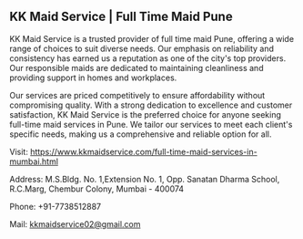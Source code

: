 ## KK Maid Service | Full Time Maid Pune


KK Maid Service is a trusted  provider of full time maid Pune, offering a wide range of choices to suit diverse needs. Our emphasis on reliability and consistency has earned us a reputation as one of the city's top providers. Our responsible maids are dedicated to maintaining cleanliness and providing support in homes and workplaces.

Our services are priced competitively to ensure affordability without compromising quality. With a strong dedication to excellence and customer satisfaction, KK Maid Service is the preferred choice for anyone seeking full-time maid services in Pune. We tailor our services to meet each client's specific needs, making us a comprehensive and reliable option for all.

Visit: https://www.kkmaidservice.com/full-time-maid-services-in-mumbai.html

Address: M.S.Bldg. No. 1,Extension No. 1, Opp. Sanatan Dharma School, R.C.Marg, Chembur Colony, Mumbai - 400074

Phone: +91-7738512887

Mail: kkmaidservice02@gmail.com
